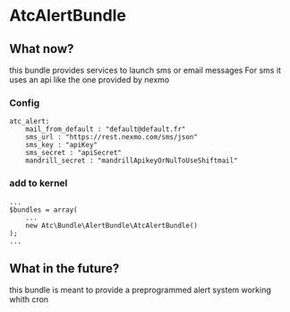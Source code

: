 AtcAlertBundle
=============


## What now?

this bundle provides services to launch sms or email messages
For sms it uses an api like the one provided by nexmo

### Config

    atc_alert:
        mail_from_default : "default@default.fr"
        sms_url : "https://rest.nexmo.com/sms/json"
        sms_key : "apiKey"
        sms_secret : "apiSecret"
        mandrill_secret : "mandrillApikeyOrNulToUseShiftmail"

### add to kernel

    ...
    $bundles = array(
        ...
        new Atc\Bundle\AlertBundle\AtcAlertBundle()
    );
    ...

## What in the future?

this bundle is meant to provide a preprogrammed alert system working whith cron 